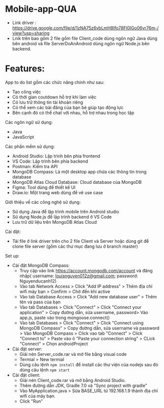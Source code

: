 # Mobile-app-QUA
- Link driver : https://drive.google.com/file/d/1zNA75z6vbLmH8Ifo78FI0IGo06yr76m-/view?usp=sharing 
- Lnik trên bao gồm 2 file gồm file Client_code dùng ngôn ngữ Java dùng bên android và file ServerDoAnAndroid dùng ngôn ngữ Node.js bên backend.

# Features:
App to do list gồm các chức năng chính như sau:
- Tạo công việc
- Có thời gian coutdown hỗ trợ khi làm việc
- Có lưu trữ thông tin tài khoản riêng
- Có thể xem các bài đăng của bạn bè giúp tạo động lực
- Bên cạnh đó có thể chat với nhau, hỗ trợ nhau trong học tập

Các ngôn ngữ sử dụng:
- Java
- JavaScript

Các phần mềm sử dụng:
- Android Studio: Lập trình bên phía frontend
- VS Code: Lập trình bên phía backend
- Postman: Kiểm tra API
- MongoDB Compass: Là một desktop app chứa các thông tin trong database
- MongoDB Atlas Cloud Database: Cloud database của MongoDB
- Figma: Tool dùng để thiết kế UI
- Draw.io: Một trang web dùng để vẽ use case

Giới thiệu về các công nghệ sử dụng:
- Sử dụng Java để lập trình mobile trên Android studio
- Sử dụng Node.js để lập trình backend ở VS Code
- Lưu trữ dữ liệu trên MongoDB Atlas Cloud

Cài đặt:
- Tải file ở link driver trên cho 2 file Client và Server hoặc dùng git để clone file server (gồm các thư mục đang lưu ở branch master)

Set up:
- Cài đặt MongoDB Compass:
    - Truy cập vào link https://account.mongodb.com/account và đăng nhập( username: louisnguyen012z@gmail.com; password: Nguyenducanh12)
    - Vào tab Network Access > Click "Add IP address" > Thêm địa chỉ wifi máy bạn > Confirm > Chờ đến khi active
    - Vào tab Database Access > Click "Add new database user" > Thêm tên và pass của bạn
    - Vào tab Databases > Click "Connect" > Click "Connect your application" > Copy đường dẫn, sửa username, password> Vào app.js, paste vào trong mongoose.connect()
    - Vào tab Databases > Click "Connect" > Click "Connect using MongoDB Compass" > Copy đường dẫn, sửa username và password > Vào MongoDB Compass > Click vao tab "Connect" > Click "Connect to" > Paste vào ô "Paste your connection string" > CLick "Connect" > Chọn androidProject
- Cài đặt server:
    - Giải nén Server_code.rar và mở file bằng visual code
    - Termial > New termial
    - Dùng câu lệnh `npm install` để install các thư viện của nodejs sau đó dùng câu lệnh `npm start`
- Cài đặt client:
    - Giải nén Client_code.rar và mở bằng Android Studio.
    - Thêm đường dẫn JDK, Gradle 7.0 và "Sync project with gradle"
    - Vào MyApplication.java > Sửa BASE_URL từ 192.168.1.9 thành địa chỉ wifi của máy bạn.
    - Click "Run"
